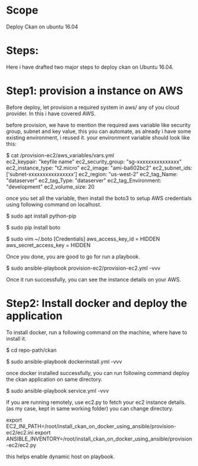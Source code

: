 # Scope
  Deploy Ckan on ubuntu 16.04
   
# Steps:

  Here i have drafted two major steps to deploy ckan on Ubuntu 16.04.
  
# Step1: provision a instance on AWS

   Before deploy, let provision a required system in aws/ any of you cloud provider. In this i have covered AWS. 
   
   before provision, we have to mention the required aws variable like security group, subnet and key value, this you can automate, as already i have some existing environment, i reused it. your environment variable should look like this:
   
$ cat /provision-ec2/aws_variables/vars.yml   
ec2_keypair: "keyfile name"
ec2_security_group: "sg-xxxxxxxxxxxxxxx"
ec2_instance_type: "t2.micro"
ec2_image: "ami-ba602bc2"
ec2_subnet_ids: ['subnet-xxxxxxxxxxxxxxxx']
ec2_region: "us-west-2"
ec2_tag_Name: "dataserver"
ec2_tag_Type: "dataserver"
ec2_tag_Environment: "development"
ec2_volume_size: 20

 once you set all the variable, then install the boto3 to setup AWS credentials using following command on localhost.
 
$ sudo apt install python-pip
 
$ sudo pip install boto
 
$ sudo vim ~/.boto
[Credentials] 
aws_access_key_id = HIDDEN 
aws_secret_access_key = HIDDEN

 Once you done, you are good to go for run a playbook.

$ sudo ansible-playbook provision-ec2/provision-ec2.yml -vvv

 Once it run successfully, you can see the instance details on your AWS. 

# Step2: Install docker and deploy the application

 To install docker, run a following command on the machine, where have to install it. 
 
$ cd repo-path/ckan
  
$ sudo ansible-playbook dockerinstall.yml -vvv
 
 once docker installed successfully, you can run following command deploy the ckan application on same directory. 
 
$ sudo ansible-playbook service.yml -vvv
 
 If you are running remotely, use ec2.py to fetch your ec2 instance details. (as my case, kept in same working folder) you can change directory. 
 
export EC2_INI_PATH=/root/install_ckan_on_docker_using_ansible/provision-ec2/ec2.ini
export ANSIBLE_INVENTORY=/root/install_ckan_on_docker_using_ansible/provision-ec2/ec2.py

 this helps enable dynamic host on playbook.
